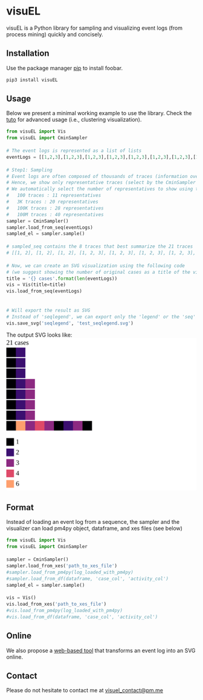 # visuEL
visuEL is a Python library for sampling and visualizing event logs (from process mining) quickly and concisely.

## Installation
Use the package manager [pip](https://pip.pypa.io/en/stable/) to install foobar.

```bash
pip3 install visuEL
```

## Usage
Below we present a minimal working example to use the library. Check the [tuto](tuto.md) for advanced usage (i.e., clustering visualization).
```python
from visuEL import Vis
from visuEL import CminSampler

# The event logs is represented as a list of lists 
eventLogs = [[1,2,3],[1,2,3],[1,2,3],[1,2,3],[1,2,3],[1,2,3],[1,2,3],[1,2,3],[1,2],[1,2],[1,2],[1,2],[1,2],[1,2],[1,2,3],[1,2,3],[1,4,3],[1,6,3,4,3,1,2,3,1],[1,6,3,4,3,1,2,3,1],[1,6,3,4,3,1,2,3,1],[1,6,3,4,3,1,2,3,1]] # 21 traces

# Step1: Sampling
# Event logs are often composed of thousands of traces (information overload if we show all of them).
# Hence, we show only representative traces (select by the CminSampler algorithm, described here: xxx)
# We automatically select the number of representatives to show using the following scale: 
#   100 traces : 11 representatives
#   3K traces : 20 representatives
#   100K traces : 28 representatives
#   100M traces : 40 representatives
sampler = CminSampler()
sampler.load_from_seq(eventLogs)
sampled_el = sampler.sample()

# sampled_seq contains the 8 traces that best summarize the 21 traces
# [[1, 2], [1, 2], [1, 2], [1, 2, 3], [1, 2, 3], [1, 2, 3], [1, 2, 3], [1, 6, 3, 4, 3, 1, 2, 3, 1]] # 8 traces

# Now, we can create an SVG visualization using the following code
# (we suggest showing the number of original cases as a title of the visualization)
title = '{} cases'.format(len(eventLogs))
vis = Vis(title=title)
vis.load_from_seq(eventLogs)


# Will export the result as SVG
# Instead of 'seqlegend', we can export only the 'legend' or the 'seq' 
vis.save_svg('seqlegend', 'test_seqlegend.svg')
```

The output SVG looks like:
![alt text](test_seqlegend.svg)

## Format
Instead of loading an event log from a sequence, the sampler and the visualizer can load pm4py object, dataframe, and xes files (see below)
```python
from visuEL import Vis
from visuEL import CminSampler

sampler = CminSampler()
sampler.load_from_xes('path_to_xes_file')
#sampler.load_from_pm4py(log_loaded_with_pm4py)
#sampler.load_from_df(dataframe, 'case_col', 'activity_col')
sampled_el = sampler.sample()

vis = Vis()
vis.load_from_xes('path_to_xes_file')
#vis.load_from_pm4py(log_loaded_with_pm4py)
#vis.load_from_df(dataframe, 'case_col', 'activity_col')
```

## Online
We also propose a [web-based tool](http://visuel.customer-journey.me) that transforms an event log into an SVG online.

## Contact
Please do not hesitate to contact me at visuel_contact@pm.me

